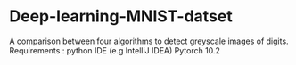 # Deep-learning-MNIST-datset
A comparison between four algorithms to detect greyscale images of digits.
Requirements :
python IDE (e.g IntelliJ IDEA)
Pytorch 10.2
